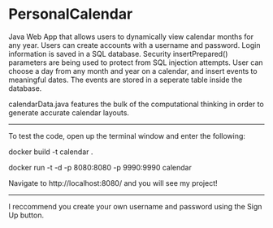 # PersonalCalendar
Java Web App that allows users to dynamically view calendar months for any year.
Users can create accounts with a username and password.
Login information is saved in a SQL database.
Security insertPrepared() parameters are being used to protect from SQL injection attempts.
User can choose a day from any month and year on a calendar, and insert events to meaningful dates.
The events are stored in a seperate table inside the database.

calendarData.java features the bulk of the computational thinking in order to generate accurate calendar layouts.

---

To test the code, open up the terminal window and enter the following:

docker build -t calendar .

docker run -t -d -p 8080:8080 -p 9990:9990 calendar

Navigate to http://localhost:8080/ and you will see my project!

---

I reccommend you create your own username and password using the Sign Up button.
